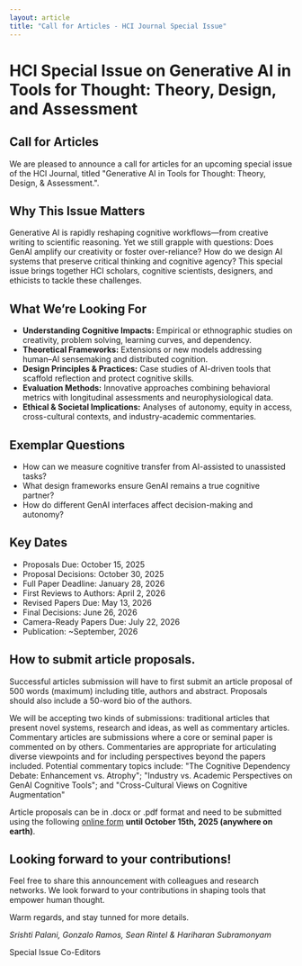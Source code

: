 ```yaml
---
layout: article
title: "Call for Articles - HCI Journal Special Issue"
---
```

<h1>HCI Special Issue on Generative AI in Tools for Thought: Theory, Design, and Assessment
<br></h1>

## Call for Articles

We are pleased to announce a call for articles for an upcoming special issue of the HCI Journal, titled "Generative AI in Tools for Thought: Theory, Design, & Assessment.".

## Why This Issue Matters
Generative AI is rapidly reshaping cognitive workflows—from creative writing to scientific reasoning. Yet we still grapple with questions: Does GenAI amplify our creativity or foster over-reliance? How do we design AI systems that preserve critical thinking and cognitive agency? This special issue brings together HCI scholars, cognitive scientists, designers, and ethicists to tackle these challenges.

## What We’re Looking For
- **Understanding Cognitive Impacts:** Empirical or ethnographic studies on creativity, problem solving, learning curves, and dependency.
- **Theoretical Frameworks:** Extensions or new models addressing human–AI sensemaking and distributed cognition.
- **Design Principles & Practices:** Case studies of AI-driven tools that scaffold reflection and protect cognitive skills.
- **Evaluation Methods:** Innovative approaches combining behavioral metrics with longitudinal assessments and neurophysiological data.
- **Ethical & Societal Implications:** Analyses of autonomy, equity in access, cross-cultural contexts, and industry-academic commentaries.

## Exemplar Questions
- How can we measure cognitive transfer from AI-assisted to unassisted tasks?
- What design frameworks ensure GenAI remains a true cognitive partner?
- How do different GenAI interfaces affect decision-making and autonomy?

## Key Dates
- Proposals Due: October 15, 2025
- Proposal Decisions: October 30, 2025
- Full Paper Deadline: January 28, 2026
- First Reviews to Authors: April 2, 2026
- Revised Papers Due: May 13, 2026
- Final Decisions: June 26, 2026
- Camera-Ready Papers Due: July 22, 2026
- Publication: ~September, 2026

## How to submit article proposals.
Successful articles submission will have to first submit an article proposal of 500 words (maximum) including title, authors and abstract. Proposals should also include a 50-word bio of the authors.

We will be accepting two kinds of submissions: traditional articles that present novel systems, research and ideas, as well as commentary articles. Commentary articles are submissions where a core or seminal paper is commented on by others. Commentaries are appropriate for articulating diverse viewpoints and for including perspectives beyond the papers included. Potential commentary topics include: "The Cognitive Dependency Debate: Enhancement vs. Atrophy"; "Industry vs. Academic Perspectives on GenAI Cognitive Tools"; and "Cross-Cultural Views on Cognitive Augmentation"

Article proposals can be in .docx or .pdf format and need to be submitted using the following [online form](https://forms.gle/2WZurcr4A46Whh7E8) **until October 15th, 2025 (anywhere on earth)**.

## Looking forward to your contributions!
Feel free to share this announcement with colleagues and research networks. We look forward to your contributions in shaping tools that empower human thought.

Warm regards, and stay tunned for more details.

_Srishti Palani, Gonzalo Ramos, Sean Rintel & Hariharan Subramonyam_

Special Issue Co-Editors



